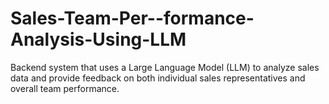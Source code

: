 # Sales-Team-Per--formance-Analysis-Using-LLM
Backend system that uses a Large Language Model (LLM) to analyze sales data and provide feedback on both individual sales representatives and overall team performance.
